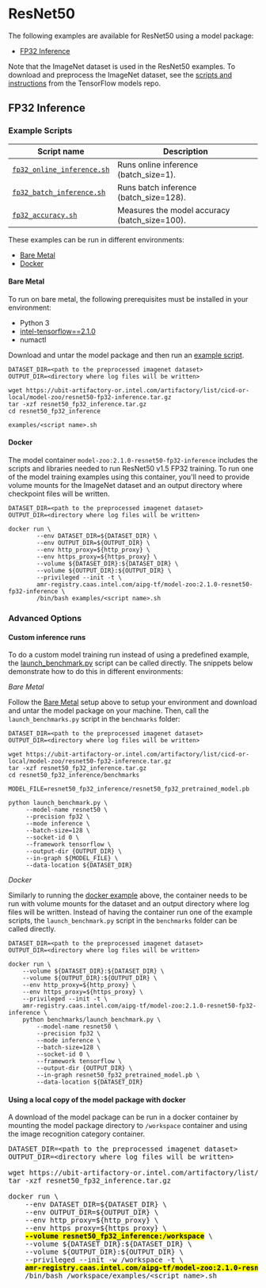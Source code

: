 # ResNet50

The following examples are available for ResNet50 using a model package:
* [FP32 Inference](#fp32-inference)

Note that the ImageNet dataset is used in the ResNet50 examples. To download and preprocess
the ImageNet dataset, see the [scripts and instructions](https://github.com/tensorflow/models/tree/master/research/slim#an-automated-script-for-processing-imagenet-data)
from the TensorFlow models repo.

## FP32 Inference

### Example Scripts

| Script name | Description |
|-------------|-------------|
| [`fp32_online_inference.sh`](/examples/tensorflow/resnet50/fp32_online_inference.sh) | Runs online inference (batch_size=1). |
| [`fp32_batch_inference.sh`](/examples/tensorflow/resnet50/fp32_batch_inference.sh) | Runs batch inference (batch_size=128). |
| [`fp32_accuracy.sh`](/examples/tensorflow/resnet50/fp32_accuracy.sh) | Measures the model accuracy (batch_size=100). |

These examples can be run in different environments:
* [Bare Metal](#bare-metal)
* [Docker](#docker)

#### Bare Metal

To run on bare metal, the following prerequisites must be installed in your environment:
* Python 3
* [intel-tensorflow==2.1.0](https://pypi.org/project/intel-tensorflow/)
* numactl

Download and untar the model package and then run an [example script](#examples). 

```
DATASET_DIR=<path to the preprocessed imagenet dataset>
OUTPUT_DIR=<directory where log files will be written>

wget https://ubit-artifactory-or.intel.com/artifactory/list/cicd-or-local/model-zoo/resnet50-fp32-inference.tar.gz
tar -xzf resnet50_fp32_inference.tar.gz
cd resnet50_fp32_inference

examples/<script name>.sh
```

#### Docker

The model container `model-zoo:2.1.0-resnet50-fp32-inference` includes the scripts 
and libraries needed to run ResNet50 v1.5 FP32 training. To run one of the model
training examples using this container, you'll need to provide volume mounts for
the ImageNet dataset and an output directory where checkpoint files will be written.

```
DATASET_DIR=<path to the preprocessed imagenet dataset>
OUTPUT_DIR=<directory where log files will be written>

docker run \
        --env DATASET_DIR=${DATASET_DIR} \
        --env OUTPUT_DIR=${OUTPUT_DIR} \
        --env http_proxy=${http_proxy} \
        --env https_proxy=${https_proxy} \
        --volume ${DATASET_DIR}:${DATASET_DIR} \
        --volume ${OUTPUT_DIR}:${OUTPUT_DIR} \
        --privileged --init -t \
        amr-registry.caas.intel.com/aipg-tf/model-zoo:2.1.0-resnet50-fp32-inference \
        /bin/bash examples/<script name>.sh
```

### Advanced Options

#### Custom inference runs

To do a custom model training run instead of using a predefined example, the 
[launch_benchmark.py](/docs/general/tensorflow/LaunchBenchmark.md) script can be called
directly. The snippets below demonstrate how to do this in different environments:

*Bare Metal*

Follow the [Bare Metal](#bare-metal) setup above to setup your environment and download
and untar the model package on your machine. Then, call the `launch_benchmarks.py` script
in the `benchmarks` folder:

```
DATASET_DIR=<path to the preprocessed imagenet dataset>
OUTPUT_DIR=<directory where log files will be written>

wget https://ubit-artifactory-or.intel.com/artifactory/list/cicd-or-local/model-zoo/resnet50-fp32-inference.tar.gz
tar -xzf resnet50_fp32_inference.tar.gz
cd resnet50_fp32_inference/benchmarks

MODEL_FILE=resnet50_fp32_inference/resnet50_fp32_pretrained_model.pb

python launch_benchmark.py \
     --model-name resnet50 \
     --precision fp32 \
     --mode inference \
     --batch-size=128 \
     --socket-id 0 \
     --framework tensorflow \
     --output-dir {OUTPUT_DIR} \
     --in-graph ${MODEL_FILE} \
     --data-location ${DATASET_DIR}
```

*Docker*

Similarly to running the [docker example](#docker) above, the container needs to be run with
volume mounts for the dataset and an output directory where log files will be
written. Instead of having the container run one of the example scripts, the `launch_benchmark.py`
script in the `benchmarks` folder can be called directly.

```
DATASET_DIR=<path to the preprocessed imagenet dataset>
OUTPUT_DIR=<directory where log files will be written>

docker run \
    --volume ${DATASET_DIR}:${DATASET_DIR} \
    --volume ${OUTPUT_DIR}:${OUTPUT_DIR} \
    --env http_proxy=${http_proxy} \
    --env https_proxy=${https_proxy} \
    --privileged --init -t \
    amr-registry.caas.intel.com/aipg-tf/model-zoo:2.1.0-resnet50-fp32-inference \
    python benchmarks/launch_benchmark.py \
        --model-name resnet50 \
        --precision fp32 \
        --mode inference \
        --batch-size=128 \
        --socket-id 0 \
        --framework tensorflow \
        --output-dir {OUTPUT_DIR} \
        --in-graph resnet50_fp32_pretrained_model.pb \
        --data-location ${DATASET_DIR}
```

#### Using a local copy of the model package with docker

A download of the model package can be run in a docker container by mounting the
model package directory to `/workspace` container and using the image recognition
category container.

<pre>
DATASET_DIR=&lt;path to the preprocessed imagenet dataset&gt;
OUTPUT_DIR=&lt;directory where log files will be written&gt;

wget https://ubit-artifactory-or.intel.com/artifactory/list/cicd-or-local/model-zoo/resnet50-fp32-inference.tar.gz
tar -xzf resnet50_fp32_inference.tar.gz

docker run \
    --env DATASET_DIR=${DATASET_DIR} \
    --env OUTPUT_DIR=${OUTPUT_DIR} \
    --env http_proxy=${http_proxy} \
    --env https_proxy=${https_proxy} \
    <mark><b>--volume resnet50_fp32_inference:/workspace</b></mark> \
    --volume ${DATASET_DIR}:${DATASET_DIR} \
    --volume ${OUTPUT_DIR}:${OUTPUT_DIR} \
    --privileged --init -w /workspace -t \
    <mark><b>amr-registry.caas.intel.com/aipg-tf/model-zoo:2.1.0-resnet50-fp32-inference</b></mark> \
    /bin/bash /workspace/examples/&lt;script name&gt;.sh
</pre>


